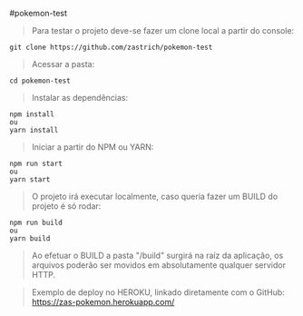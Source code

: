 #pokemon-test

>Para testar o projeto deve-se fazer um clone local a partir do console:
```
git clone https://github.com/zastrich/pokemon-test
```

>Acessar a pasta:
```
cd pokemon-test
```

>Instalar as dependências:
```
npm install
ou
yarn install
```

>Iniciar a partir do NPM ou YARN:
```
npm run start
ou
yarn start
```

>O projeto irá executar localmente, caso queria fazer um BUILD do projeto é só rodar:
```
npm run build
ou
yarn build
```

>Ao efetuar o BUILD a pasta "/build" surgirá na raíz da aplicação, os arquivos poderão ser movidos em absolutamente qualquer servidor HTTP.

>Exemplo de deploy no HEROKU, linkado diretamente com o GitHub: https://zas-pokemon.herokuapp.com/